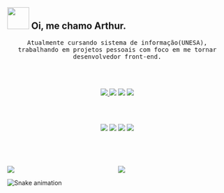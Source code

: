## <img src="https://raw.githubusercontent.com/alexnaiman/alexnaiman/master/resources/welcomeglitch.gif" width="50px" /> Oi, me chamo Arthur.

<p align="center" >
  <samp>
  Atualmente cursando sistema de informação(UNESA), trabalhando em projetos pessoais com foco em me tornar desenvolvedor front-end.
</samp>
<samp>
  
</samp>
<br/><br/>
  <br/>
  <br/>
</p>


<div align="center"> 
  <a href = "mailto:arthuurtorres@outlook.com"><img src="https://img.shields.io/badge/-Gmail-%23333?style=for-the-badge&logo=gmail&logoColor=white" target="_blank"</a>
  <a href="https://www.linkedin.com/in/arthur-torres-b73100256" target="_blank"><img src="https://img.shields.io/badge/-LinkedIn-%230077B5?style=for-the-badge&logo=linkedin&logoColor=white" target="_blank"></a> 
  <a href="https://instagram.com/arthuurtorres" target="_blank"><img src="https://img.shields.io/badge/-Instagram-%23E4405F?style=for-the-badge&logo=instagram&logoColor=white" target="_blank"></a>
   <a href="https://api.whatsapp.com/send?phone=5522997822626&text=Olá!" target="_blank"><img src="https://img.shields.io/badge/WhatsApp-25D366?style=for-the-badge&logo=whatsapp&logoColor=white" target="_blank"></a>
    
</div>

<br/><br/>

  <div align="center">
    <a href="https://github.com/Freitas-gui?tab=repositories"><img src="https://raw.githubusercontent.com/alexnaiman/alexnaiman/master/resources/dev/html.svg" /></a>
    <a href="https://github.com/Freitas-gui?tab=repositories"><img src="https://raw.githubusercontent.com/alexnaiman/alexnaiman/master/resources/dev/css3.svg"/></a>
    <a href="https://github.com/Freitas-gui?tab=repositories"><img src="https://raw.githubusercontent.com/alexnaiman/alexnaiman/master/resources/dev/js.svg" /></a>
    <a href="https://github.com/Freitas-gui?tab=repositories"><img src="https://raw.githubusercontent.com/alexnaiman/alexnaiman/master/resources/dev/react.svg" /></a>
  </div>
  
<br/><br/>

##
<p align="center">
<img align="left" src="https://github-readme-stats.vercel.app/api?username=Freitas-gui&theme=gruvbox&show_icons=true" />

<img  float="right" src="https://github-readme-stats.vercel.app/api/top-langs/?username=Freitas-gui&theme=gruvbox&show_icons=true" />

</p>

![Snake animation](https://github.com/ArthuurTorres/ArthuurTorres)

